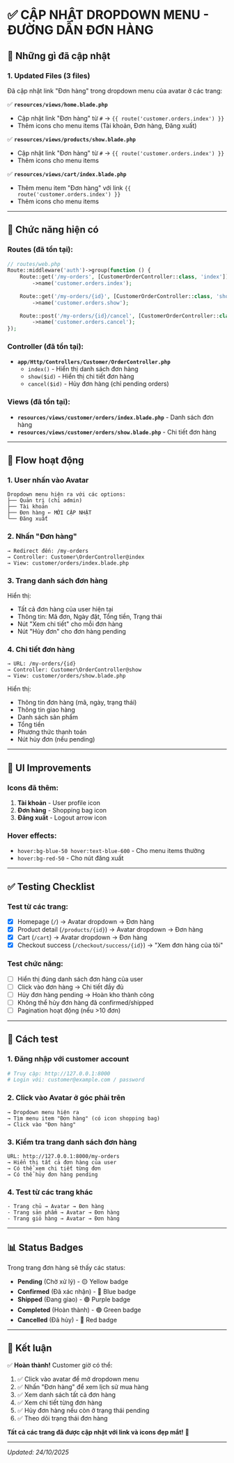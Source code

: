 # ✅ CẬP NHẬT DROPDOWN MENU - ĐƯỜNG DẪN ĐƠN HÀNG

## 📝 Những gì đã cập nhật

### 1. **Updated Files (3 files)**

Đã cập nhật link "Đơn hàng" trong dropdown menu của avatar ở các trang:

✅ **`resources/views/home.blade.php`**
- Cập nhật link "Đơn hàng" từ `#` → `{{ route('customer.orders.index') }}`
- Thêm icons cho menu items (Tài khoản, Đơn hàng, Đăng xuất)

✅ **`resources/views/products/show.blade.php`**
- Cập nhật link "Đơn hàng" từ `#` → `{{ route('customer.orders.index') }}`
- Thêm icons cho menu items

✅ **`resources/views/cart/index.blade.php`**
- Thêm menu item "Đơn hàng" với link `{{ route('customer.orders.index') }}`
- Thêm icons cho menu items

---

## 🎯 Chức năng hiện có

### Routes (đã tồn tại):
```php
// routes/web.php
Route::middleware('auth')->group(function () {
    Route::get('/my-orders', [CustomerOrderController::class, 'index'])
        ->name('customer.orders.index');
    
    Route::get('/my-orders/{id}', [CustomerOrderController::class, 'show'])
        ->name('customer.orders.show');
    
    Route::post('/my-orders/{id}/cancel', [CustomerOrderController::class, 'cancel'])
        ->name('customer.orders.cancel');
});
```

### Controller (đã tồn tại):
- **`app/Http/Controllers/Customer/OrderController.php`**
  - `index()` - Hiển thị danh sách đơn hàng
  - `show($id)` - Hiển thị chi tiết đơn hàng
  - `cancel($id)` - Hủy đơn hàng (chỉ pending orders)

### Views (đã tồn tại):
- **`resources/views/customer/orders/index.blade.php`** - Danh sách đơn hàng
- **`resources/views/customer/orders/show.blade.php`** - Chi tiết đơn hàng

---

## 🔄 Flow hoạt động

### 1. **User nhấn vào Avatar**
```
Dropdown menu hiện ra với các options:
├── Quản trị (chỉ admin)
├── Tài khoản
├── Đơn hàng ← MỚI CẬP NHẬT
└── Đăng xuất
```

### 2. **Nhấn "Đơn hàng"**
```
→ Redirect đến: /my-orders
→ Controller: Customer\OrderController@index
→ View: customer/orders/index.blade.php
```

### 3. **Trang danh sách đơn hàng**
Hiển thị:
- Tất cả đơn hàng của user hiện tại
- Thông tin: Mã đơn, Ngày đặt, Tổng tiền, Trạng thái
- Nút "Xem chi tiết" cho mỗi đơn hàng
- Nút "Hủy đơn" cho đơn hàng pending

### 4. **Chi tiết đơn hàng**
```
→ URL: /my-orders/{id}
→ Controller: Customer\OrderController@show
→ View: customer/orders/show.blade.php
```

Hiển thị:
- Thông tin đơn hàng (mã, ngày, trạng thái)
- Thông tin giao hàng
- Danh sách sản phẩm
- Tổng tiền
- Phương thức thanh toán
- Nút hủy đơn (nếu pending)

---

## 🎨 UI Improvements

### Icons đã thêm:
1. **Tài khoản** - User profile icon
2. **Đơn hàng** - Shopping bag icon
3. **Đăng xuất** - Logout arrow icon

### Hover effects:
- `hover:bg-blue-50 hover:text-blue-600` - Cho menu items thường
- `hover:bg-red-50` - Cho nút đăng xuất

---

## ✅ Testing Checklist

### Test từ các trang:
- [x] Homepage (`/`) → Avatar dropdown → Đơn hàng
- [x] Product detail (`/products/{id}`) → Avatar dropdown → Đơn hàng
- [x] Cart (`/cart`) → Avatar dropdown → Đơn hàng
- [x] Checkout success (`/checkout/success/{id}`) → "Xem đơn hàng của tôi"

### Test chức năng:
- [ ] Hiển thị đúng danh sách đơn hàng của user
- [ ] Click vào đơn hàng → Chi tiết đầy đủ
- [ ] Hủy đơn hàng pending → Hoàn kho thành công
- [ ] Không thể hủy đơn hàng đã confirmed/shipped
- [ ] Pagination hoạt động (nếu >10 đơn)

---

## 🚀 Cách test

### 1. Đăng nhập với customer account
```bash
# Truy cập: http://127.0.0.1:8000
# Login với: customer@example.com / password
```

### 2. Click vào Avatar ở góc phải trên
```
→ Dropdown menu hiện ra
→ Tìm menu item "Đơn hàng" (có icon shopping bag)
→ Click vào "Đơn hàng"
```

### 3. Kiểm tra trang danh sách đơn hàng
```
URL: http://127.0.0.1:8000/my-orders
→ Hiển thị tất cả đơn hàng của user
→ Có thể xem chi tiết từng đơn
→ Có thể hủy đơn hàng pending
```

### 4. Test từ các trang khác
```
- Trang chủ → Avatar → Đơn hàng
- Trang sản phẩm → Avatar → Đơn hàng
- Trang giỏ hàng → Avatar → Đơn hàng
```

---

## 📊 Status Badges

Trong trang đơn hàng sẽ thấy các status:

- **Pending** (Chờ xử lý) - 🟡 Yellow badge
- **Confirmed** (Đã xác nhận) - 🔵 Blue badge
- **Shipped** (Đang giao) - 🟣 Purple badge
- **Completed** (Hoàn thành) - 🟢 Green badge
- **Cancelled** (Đã hủy) - 🔴 Red badge

---

## 🎯 Kết luận

✅ **Hoàn thành!** Customer giờ có thể:

1. ✅ Click vào avatar để mở dropdown menu
2. ✅ Nhấn "Đơn hàng" để xem lịch sử mua hàng
3. ✅ Xem danh sách tất cả đơn hàng
4. ✅ Xem chi tiết từng đơn hàng
5. ✅ Hủy đơn hàng nếu còn ở trạng thái pending
6. ✅ Theo dõi trạng thái đơn hàng

**Tất cả các trang đã được cập nhật với link và icons đẹp mắt!** 🎉

---

*Updated: 24/10/2025*
